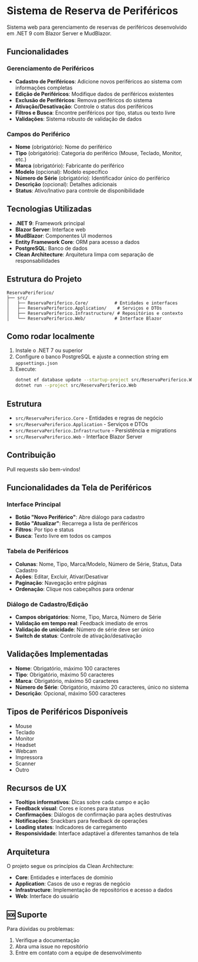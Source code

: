 # Sistema de Reserva de Periféricos

Sistema web para gerenciamento de reservas de periféricos desenvolvido em .NET 9 com Blazor Server e MudBlazor.

## Funcionalidades

### Gerenciamento de Periféricos
- **Cadastro de Periféricos**: Adicione novos periféricos ao sistema com informações completas
- **Edição de Periféricos**: Modifique dados de periféricos existentes
- **Exclusão de Periféricos**: Remova periféricos do sistema
- **Ativação/Desativação**: Controle o status dos periféricos
- **Filtros e Busca**: Encontre periféricos por tipo, status ou texto livre
- **Validações**: Sistema robusto de validação de dados

### Campos do Periférico
- **Nome** (obrigatório): Nome do periférico
- **Tipo** (obrigatório): Categoria do periférico (Mouse, Teclado, Monitor, etc.)
- **Marca** (obrigatório): Fabricante do periférico
- **Modelo** (opcional): Modelo específico
- **Número de Série** (obrigatório): Identificador único do periférico
- **Descrição** (opcional): Detalhes adicionais
- **Status**: Ativo/Inativo para controle de disponibilidade

## Tecnologias Utilizadas

- **.NET 9**: Framework principal
- **Blazor Server**: Interface web
- **MudBlazor**: Componentes UI modernos
- **Entity Framework Core**: ORM para acesso a dados
- **PostgreSQL**: Banco de dados
- **Clean Architecture**: Arquitetura limpa com separação de responsabilidades

## Estrutura do Projeto

```
ReservaPeriferico/
├── src/
│   ├── ReservaPeriferico.Core/          # Entidades e interfaces
│   ├── ReservaPeriferico.Application/    # Serviços e DTOs
│   ├── ReservaPeriferico.Infrastructure/ # Repositórios e contexto
│   └── ReservaPeriferico.Web/           # Interface Blazor
```

## Como rodar localmente

1. Instale o .NET 7 ou superior
2. Configure o banco PostgreSQL e ajuste a connection string em `appsettings.json`
3. Execute:
   ```sh
   dotnet ef database update --startup-project src/ReservaPeriferico.Web
   dotnet run --project src/ReservaPeriferico.Web
   ```

## Estrutura
- `src/ReservaPeriferico.Core` - Entidades e regras de negócio
- `src/ReservaPeriferico.Application` - Serviços e DTOs
- `src/ReservaPeriferico.Infrastructure` - Persistência e migrations
- `src/ReservaPeriferico.Web` - Interface Blazor Server

## Contribuição
Pull requests são bem-vindos!

## Funcionalidades da Tela de Periféricos

### Interface Principal
- **Botão "Novo Periférico"**: Abre diálogo para cadastro
- **Botão "Atualizar"**: Recarrega a lista de periféricos
- **Filtros**: Por tipo e status
- **Busca**: Texto livre em todos os campos

### Tabela de Periféricos
- **Colunas**: Nome, Tipo, Marca/Modelo, Número de Série, Status, Data Cadastro
- **Ações**: Editar, Excluir, Ativar/Desativar
- **Paginação**: Navegação entre páginas
- **Ordenação**: Clique nos cabeçalhos para ordenar

### Diálogo de Cadastro/Edição
- **Campos obrigatórios**: Nome, Tipo, Marca, Número de Série
- **Validação em tempo real**: Feedback imediato de erros
- **Validação de unicidade**: Número de série deve ser único
- **Switch de status**: Controle de ativação/desativação

## Validações Implementadas

- **Nome**: Obrigatório, máximo 100 caracteres
- **Tipo**: Obrigatório, máximo 50 caracteres
- **Marca**: Obrigatório, máximo 50 caracteres
- **Número de Série**: Obrigatório, máximo 20 caracteres, único no sistema
- **Descrição**: Opcional, máximo 500 caracteres

## Tipos de Periféricos Disponíveis

- Mouse
- Teclado
- Monitor
- Headset
- Webcam
- Impressora
- Scanner
- Outro

## Recursos de UX

- **Tooltips informativos**: Dicas sobre cada campo e ação
- **Feedback visual**: Cores e ícones para status
- **Confirmações**: Diálogos de confirmação para ações destrutivas
- **Notificações**: Snackbars para feedback de operações
- **Loading states**: Indicadores de carregamento
- **Responsividade**: Interface adaptável a diferentes tamanhos de tela

## Arquitetura

O projeto segue os princípios da Clean Architecture:

- **Core**: Entidades e interfaces de domínio
- **Application**: Casos de uso e regras de negócio
- **Infrastructure**: Implementação de repositórios e acesso a dados
- **Web**: Interface do usuário

## 🆘 Suporte

Para dúvidas ou problemas:
1. Verifique a documentação
2. Abra uma issue no repositório
3. Entre em contato com a equipe de desenvolvimento 